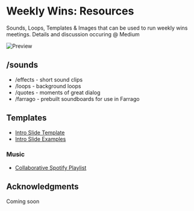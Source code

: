 # Weekly Wins: Resources
Sounds, Loops, Templates & Images that can be used to run weekly wins meetings.
Details and discussion occuring @ Medium

![Preview](https://i.imgur.com/9JQucWx.gif)

## /sounds
- /effects - short sound clips
- /loops - background loops
- /quotes - moments of great dialog
- /farrago - prebuilt soundboards for use in Farrago

## Templates
- [Intro Slide Template](https://docs.google.com/presentation/d/1F3o0PdgPrABnQcfayje7ynvTqDVAAu5zIQPLF8OEzRg)
- [Intro Slide Examples](https://docs.google.com/presentation/d/1jtgpr5Mg6vYsmKRdUi81bGDiVVJc7Jp53vYpcKJuum8)

### Music
- [Collaborative Spotify Playlist](https://open.spotify.com/user/121186116/playlist/3bBQ52Ksd6SsLeIfDd6wIS?si=OyVrky6jStCHf3sMsw44Sg)

## Acknowledgments
Coming soon
